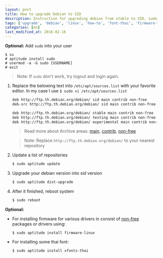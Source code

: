 ```yaml
---
layout: post
title: How to upgrade Debian to SID
description: Instruction for upgrading debian from stable to SID, sudo command setup, installing non-free packages(non open source)
tags: ['upgrade', 'debian', 'linux', 'how-to', 'font-thai', 'firmware-linux', 'sudo', 'update', 'sorces.list', 'non-free' ]
categories: [en]
last_modified_at: 2016-02-16
---
```


**Optional:** Add `sudo` into your user

```
$ su
# aptitude install sudo
# usermod -a -G sudo [USERNAME]
# exit
```

> Note: If `sudo` don't work, try logout and login again.

1. Replace the belowing text into `/etc/apt/sources.list` with your favorite editor. In my case I use 
`$ sudo vi /etc/apt/sources.list`

    ```bash
    deb http://ftp.th.debian.org/debian/ sid main contrib non-free
    deb-src http://ftp.th.debian.org/debian/ sid main contrib non-free

    deb http://ftp.th.debian.org/debian/ stable main contrib non-free
    deb http://ftp.th.debian.org/debian/ testing main contrib non-free
    deb http://ftp.th.debian.org/debian/ experimental main contrib non-free
    ```
    > Read more about Archive areas:
    > [main](https://www.debian.org/doc/debian-policy/ch-archive.html#s-main), 
    > [contrib](https://www.debian.org/doc/debian-policy/ch-archive.html#s-contrib), 
    > [non-free](https://www.debian.org/doc/debian-policy/ch-archive.html#s-non-free)
    
    > Note: Replace `http://ftp.th.debian.org/debian/` to your nearest repository 
    
2. Update a list of repositories

    ```bash
    $ sudo aptitude update
    ```
    
2. Upgrade your debian version into sid version

    ```bash
    $ sudo aptitude dist-upgrade
    ```
3. After it finished, reboot system

    ```bash
    $ sudo reboot
    ```

**Optional:** 

- For installing firmware for various drivers in consist of [non-free](https://www.debian.org/doc/debian-policy/ch-archive.html#s-non-free) packages or drivers using: 

    ```
    $ sudo aptitude install firmware-linux
    ```
- For installing some thai font: 

    ```
    $ sudo aptitude install xfonts-thai
    ```


